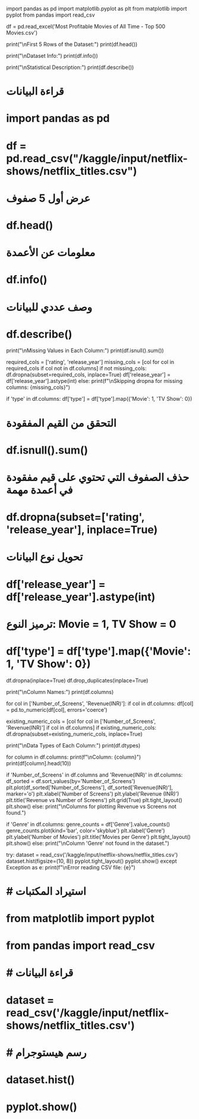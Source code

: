 import pandas as pd
import matplotlib.pyplot as plt
from matplotlib import pyplot
from pandas import read_csv

df = pd.read_excel('Most Profitable Movies of All Time - Top 500 Movies.csv')

print("\nFirst 5 Rows of the Dataset:")
print(df.head())

print("\nDataset Info:")
print(df.info())

print("\nStatistical Description:")
print(df.describe())
# قراءة البيانات
# import pandas as pd
# df = pd.read_csv("/kaggle/input/netflix-shows/netflix_titles.csv")
# عرض أول 5 صفوف
# df.head()
# معلومات عن الأعمدة
# df.info()
# وصف عددي للبيانات
# df.describe()


print("\nMissing Values in Each Column:")
print(df.isnull().sum())

required_cols = ['rating', 'release_year']
missing_cols = [col for col in required_cols if col not in df.columns]
if not missing_cols:
    df.dropna(subset=required_cols, inplace=True)
    df['release_year'] = df['release_year'].astype(int)
else:
    print(f"\nSkipping dropna for missing columns: {missing_cols}")

if 'type' in df.columns:
    df['type'] = df['type'].map({'Movie': 1, 'TV Show': 0})
# التحقق من القيم المفقودة
# df.isnull().sum()
# حذف الصفوف التي تحتوي على قيم مفقودة في أعمدة مهمة
# df.dropna(subset=['rating', 'release_year'], inplace=True)

# تحويل نوع البيانات
# df['release_year'] = df['release_year'].astype(int)

# ترميز النوع: Movie = 1, TV Show = 0
# df['type'] = df['type'].map({'Movie': 1, 'TV Show': 0})


df.dropna(inplace=True)
df.drop_duplicates(inplace=True)

print("\nColumn Names:")
print(df.columns)

for col in ['Number_of_Screens', 'Revenue(INR)']:
    if col in df.columns:
        df[col] = pd.to_numeric(df[col], errors='coerce')

existing_numeric_cols = [col for col in ['Number_of_Screens', 'Revenue(INR)'] if col in df.columns]
if existing_numeric_cols:
    df.dropna(subset=existing_numeric_cols, inplace=True)

print("\nData Types of Each Column:")
print(df.dtypes)

for column in df.columns:
    print(f"\nColumn: {column}")
    print(df[column].head(10))

if 'Number_of_Screens' in df.columns and 'Revenue(INR)' in df.columns:
    df_sorted = df.sort_values(by='Number_of_Screens')
    plt.plot(df_sorted['Number_of_Screens'], df_sorted['Revenue(INR)'], marker='o')
    plt.xlabel('Number of Screens')
    plt.ylabel('Revenue (INR)')
    plt.title('Revenue vs Number of Screens')
    plt.grid(True)
    plt.tight_layout()
    plt.show()
else:
    print("\nColumns for plotting Revenue vs Screens not found.")

if 'Genre' in df.columns:
    genre_counts = df['Genre'].value_counts()
    genre_counts.plot(kind='bar', color='skyblue')
    plt.xlabel('Genre')
    plt.ylabel('Number of Movies')
    plt.title('Movies per Genre')
    plt.tight_layout()
    plt.show()
else:
    print("\nColumn 'Genre' not found in the dataset.")

try:
    dataset = read_csv('/kaggle/input/netflix-shows/netflix_titles.csv')
    dataset.hist(figsize=(10, 8))
    pyplot.tight_layout()
    pyplot.show()
except Exception as e:
    print(f"\nError reading CSV file: {e}")
    
# # استيراد المكتبات
# from matplotlib import pyplot
# from pandas import read_csv
# 
# # قراءة البيانات
# dataset = read_csv('/kaggle/input/netflix-shows/netflix_titles.csv')
# 
# # رسم هيستوجرام
# dataset.hist()
# pyplot.show()
